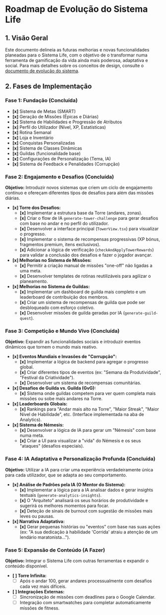 # Roadmap de Evolução do Sistema Life

## 1. Visão Geral

Este documento delineia as futuras melhorias e novas funcionalidades planeadas para o Sistema Life, com o objetivo de o transformar numa ferramenta de gamificação da vida ainda mais poderosa, adaptativa e social. Para mais detalhes sobre os conceitos de design, consulte o [documento de evolução do sistema](./roadmap-evolution.md).

## 2. Fases de Implementação

### Fase 1: Fundação (Concluída)
- **[x]** Sistema de Metas (SMART)
- **[x]** Geração de Missões (Épicas e Diárias)
- **[x]** Sistema de Habilidades e Progressão de Atributos
- **[x]** Perfil do Utilizador (Nível, XP, Estatísticas)
- **[x]** Rotina Semanal
- **[x]** Loja e Inventário
- **[x]** Conquistas Personalizadas
- **[x]** Sistema de Classes Dinâmicas
- **[x]** Guildas (funcionalidade base)
- **[x]** Configurações de Personalização (Tema, IA)
- **[x]** Sistema de Feedback e Penalidades (Corrupção)

### Fase 2: Engajamento e Desafios (Concluída)
**Objetivo:** Introduzir novos sistemas que criem um ciclo de engajamento contínuo e ofereçam diferentes tipos de desafios para além das missões diárias.

- **[x] Torre dos Desafios:**
    - **[x]** Implementar a estrutura base da Torre (andares, zonas).
    - **[x]** Criar o flow de IA `generate-tower-challenge` para gerar desafios com base no andar e no perfil do utilizador.
    - **[x]** Desenvolver a interface principal (`TowerView.tsx`) para visualizar o progresso.
    - **[x]** Implementar o sistema de recompensas progressivas (XP bónus, fragmentos premium, itens exclusivos).
    - **[x]** Adicionar a lógica de verificação (`checkAndApplyTowerRewards`) para validar a conclusão dos desafios e fazer o jogador avançar.
- **[x] Melhorias no Sistema de Missões:**
    - **[x]** Permitir a criação manual de missões "one-off" não ligadas a uma meta.
    - **[x]** Desenvolver templates de rotinas reutilizáveis para agilizar o planeamento.
- **[x] Melhorias no Sistema de Guildas:**
    - **[x]** Implementar um dashboard de guilda mais completo e um leaderboard de contribuição dos membros.
    - **[x]** Criar um sistema de recompensas de guilda que pode ser desbloqueado com esforço coletivo.
    - **[x]** Desenvolver missões de guilda geradas por IA (`generate-guild-quest`).

### Fase 3: Competição e Mundo Vivo (Concluída)
**Objetivo:** Expandir as funcionalidades sociais e introduzir eventos dinâmicos que tornem o mundo mais reativo.

- **[x] Eventos Mundiais e Invasões de "Corrupção":**
    - **[x]** Implementar a lógica de backend para agregar o progresso global.
    - **[x]** Criar diferentes tipos de eventos (ex: "Semana da Produtividade", "Festival da Criatividade").
    - **[x]** Desenvolver um sistema de recompensas comunitárias.
- **[x] Desafios de Guilda vs. Guilda (GvG):**
    - **[x]** Sistema onde guildas competem para ver quem completa mais missões ou sobe mais andares na Torre.
- **[x] Leaderboards Globais:**
    - **[x]** Rankings para "Andar mais alto na Torre", "Maior Streak", "Maior Nível de Habilidade", etc. (Interface implementada na aba de Analytics).
- **[x] Sistema de Némesis:**
    - **[x]** Desenvolver a lógica de IA para gerar um "Némesis" com base numa meta.
    - **[x]** Criar a UI para visualizar a "vida" do Némesis e os seus "ataques" (desafios especiais).

### Fase 4: IA Adaptativa e Personalização Profunda (Concluída)
**Objetivo:** Utilizar a IA para criar uma experiência verdadeiramente única para cada utilizador, que se adapta ao seu comportamento.

- **[x] Análise de Padrões pela IA (O Mentor do Sistema):**
    - **[x]** Implementar a lógica para a IA analisar dados e gerar insights textuais (`generate-analytics-insights`).
    - **[x]** O "Arquiteto" analisará os seus horários de produtividade e sugerirá os melhores momentos para focar.
    - **[x]** Deteção de sinais de burnout com sugestão de missões mais leves ou pausas.
- **[x] Narrativa Adaptativa:**
    - **[x]** Gerar pequenas histórias ou "eventos" com base nas suas ações (ex: "A sua dedicação à habilidade 'Corrida' atraiu a atenção de um lendário maratonista...").

### Fase 5: Expansão de Conteúdo (A Fazer)
**Objetivo:** Integrar o Sistema Life com outras ferramentas e expandir o conteúdo disponível.

- **[ ] Torre Infinita:**
    - [ ] Após o andar 100, gerar andares processualmente com desafios cada vez mais difíceis.
- **[ ] Integrações Externas:**
    - [ ] Sincronização de missões com deadlines para o Google Calendar.
    - [ ] Integração com smartwatches para completar automaticamente missões de fitness.
